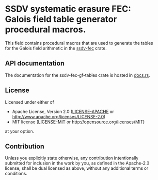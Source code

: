 # SSDV systematic erasure FEC: Galois field table generator procedural macros.

This field contains procedural macros that are used to generate the tables for
the Galois field arithmetic in the [ssdv-fec](http://crates.io/crates/ssdv-fec)
crate.

## API documentation

The documentation for the ssdv-fec-gf-tables crate is hosted in
[docs.rs](https://docs.rs/ssdv-fec-gf-tables/).

## License

Licensed under either of

 * Apache License, Version 2.0
   ([LICENSE-APACHE](LICENSE-APACHE) or http://www.apache.org/licenses/LICENSE-2.0)
 * MIT license
   ([LICENSE-MIT](LICENSE-MIT) or http://opensource.org/licenses/MIT)

at your option.

## Contribution

Unless you explicitly state otherwise, any contribution intentionally submitted
for inclusion in the work by you, as defined in the Apache-2.0 license, shall be
dual licensed as above, without any additional terms or conditions.
